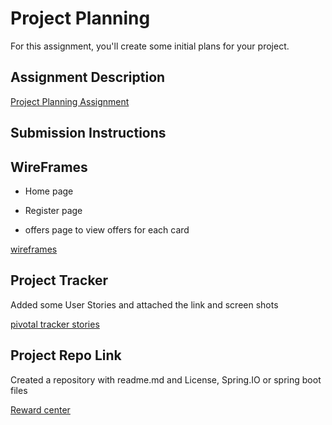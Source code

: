 # Project Planning
For this assignment, you'll create some initial plans for your project.

## Assignment Description
[Project Planning Assignment](https://education.launchcode.org/liftoff/assignments/planning/)

## Submission Instructions

## WireFrames
- Home page

- Register page

- offers page to view offers for each card

[wireframes](https://app.moqups.com/suha/cDUnBFKZzw/view/page/a591b6c06)



## Project Tracker
Added some User Stories and attached the link and screen shots

[pivotal tracker stories](https://www.pivotaltracker.com/n/projects/2239384)


## Project Repo Link
Created a repository with readme.md and License, Spring.IO or spring boot files

[Reward center](https://github.com/suhachakka/reward-center.git)